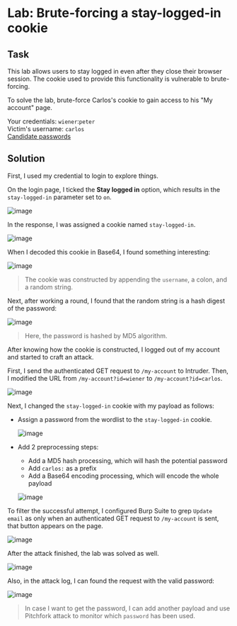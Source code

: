 # Lab: Brute-forcing a stay-logged-in cookie
## Task
This lab allows users to stay logged in even after they close their browser session. The cookie used to provide this functionality is vulnerable to brute-forcing.

To solve the lab, brute-force Carlos's cookie to gain access to his "My account" page.

Your credentials: `wiener`:`peter`  
Victim's username: `carlos`  
[Candidate passwords](https://portswigger.net/web-security/authentication/auth-lab-passwords)

## Solution
First, I used my credential to login to explore things.

On the login page, I ticked the **Stay logged in** option, which results in the `stay-logged-in` parameter set to `on`.  

![image](https://user-images.githubusercontent.com/44528004/130935667-e1f0b5b1-c9e0-4f03-b5ca-14bc8982d6fa.png)  

In the response, I was assigned a cookie named `stay-logged-in`.  

![image](https://user-images.githubusercontent.com/44528004/130935688-178a06ef-a596-4c1a-b71b-2762fd9220d7.png)  

When I decoded this cookie in Base64, I found something interesting:  

![image](https://user-images.githubusercontent.com/44528004/130935974-e2da2be7-5661-4890-98eb-e1366b2a3092.png)
> The cookie was constructed by appending the `username`, a colon, and a random string.  

Next, after working a round, I found that the random string is a hash digest of the password:  

![image](https://user-images.githubusercontent.com/44528004/130937406-9a27bf9f-68e2-4759-b192-8f4d9444a24d.png)
> Here, the password is hashed by MD5 algorithm.  

After knowing how the cookie is constructed, I logged out of my account and started to craft an attack.  

First, I send the authenticated GET request to `/my-account` to Intruder.
Then, I modified the URL from `/my-account?id=wiener` to `/my-account?id=carlos`.  

![image](https://user-images.githubusercontent.com/44528004/130940177-24f92007-1497-406b-aea6-c7d96dafed8b.png)  

Next, I changed the `stay-logged-in` cookie with my payload as follows:  
- Assign a password from the wordlist to the `stay-logged-in` cookie.  
  
  ![image](https://user-images.githubusercontent.com/44528004/130940393-710c9012-9605-464d-89f4-a702aecada2f.png)  
  
- Add 2 preprocessing steps:
  - Add a MD5 hash processing, which will hash the potential password
  - Add `carlos:` as a prefix
  - Add a Base64 encoding processing, which will encode the whole payload  
  
  ![image](https://user-images.githubusercontent.com/44528004/130938552-846d6a5a-6b73-4029-9799-b25d9bb4d594.png)  

To filter the successful attempt, I configured Burp Suite to grep `Update email` as only when an authenticated GET request to `/my-account` is sent, that button appears on the page.  

![image](https://user-images.githubusercontent.com/44528004/130941088-0e668f59-bffc-4570-a7e7-2f2d814d9563.png)  

After the attack finished, the lab was solved as well.  

![image](https://user-images.githubusercontent.com/44528004/130941776-9eee092b-6778-4e0f-8663-14cb1738b27e.png)  

Also, in the attack log, I can found the request with the valid password:  

![image](https://user-images.githubusercontent.com/44528004/130941526-eedf8b5a-d124-48a2-af75-245b3bc880b3.png)
> In case I want to get the password, I can add another payload and use Pitchfork attack to monitor which `password` has been used.
